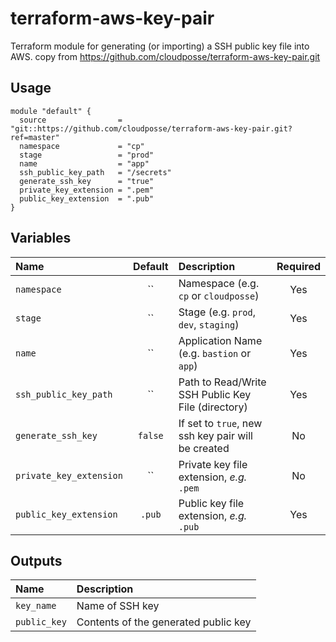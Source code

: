 # terraform-aws-key-pair

Terraform module for generating (or importing) a SSH public key file into AWS.
copy from https://github.com/cloudposse/terraform-aws-key-pair.git

## Usage

```hcl
module "default" {
  source                = "git::https://github.com/cloudposse/terraform-aws-key-pair.git?ref=master"
  namespace             = "cp"
  stage                 = "prod"
  name                  = "app"
  ssh_public_key_path   = "/secrets"
  generate_ssh_key      = "true"
  private_key_extension = ".pem"
  public_key_extension  = ".pub"
}
```

## Variables

|  Name                        |  Default       |  Description                                            | Required |
|:-----------------------------|:--------------:|:--------------------------------------------------------|:--------:|
| `namespace`                  | ``             | Namespace (e.g. `cp` or `cloudposse`)                   | Yes      |
| `stage`                      | ``             | Stage (e.g. `prod`, `dev`, `staging`)                   | Yes      |
| `name`                       | ``             | Application Name  (e.g. `bastion` or `app`)             | Yes      |
| `ssh_public_key_path`        | ``             | Path to Read/Write SSH Public Key File (directory)      | Yes      |
| `generate_ssh_key`           | `false`        | If set to `true`, new ssh key pair will be created      | No       |
| `private_key_extension`      | ``             | Private key file extension, _e.g._ `.pem`               | No       |
| `public_key_extension`       | `.pub`         | Public key file extension, _e.g._ `.pub`                | Yes      |


## Outputs

| Name                  | Description                                   |
|:----------------------|:----------------------------------------------|
| `key_name`            | Name of SSH key                               |
| `public_key`          | Contents of the generated public key          |
